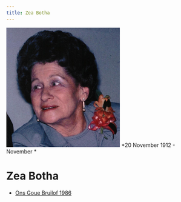 ```yaml
---
title: Zea Botha
---
```

![Zea Botha](./ouma-zea-botha.jpg) 
*20 November 1912 -  November *  

# Zea Botha


- [Ons Goue Bruilof 1986](goue-bruilof.md)